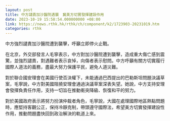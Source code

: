 ```yaml
---
layout: post
title: 中方譴責加沙醫院遇襲　冀美方切實發揮建設作用
date: 2023-10-19 15:58:54.000000000 +08:00
link: https://news.rthk.hk/rthk/ch/component/k2/1723903-20231019.htm
categories: rthk
---
```


中方強烈譴責加沙醫院遭到襲擊，呼籲立即停火止戰。

在北京，外交部發言人毛寧表示，中方對加沙醫院遭到襲擊，造成重大傷亡感到震驚，並強烈譴責，對遇難者表示哀悼，向傷者表示慰問。中方呼籲有關方切實履行國際人道法的義務，盡最大努力保護平民，避免人道災難。

對於聯合國安理會在美國行使否決權下，未能通過巴西提出的巴勒斯坦問題決議草案，毛寧說，中方對美國阻撓安理會通過決議草案深表失望。她說，中方支持安理會發揮負責任作用，支持一切旨在推動衝突降級、恢復和平的努力。

對於美國政府表示將努力扮演仲裁者角色，毛寧說，大國在處理國際地區熱點問題時，應堅持客觀公正，保持冷靜克制，帶頭遵守國際法，希望美方切實發揮建設性作用，推動問題盡快回到政治解決的軌道上來。
